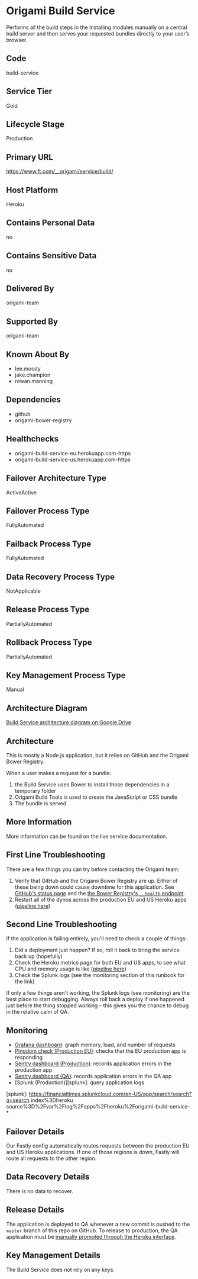 # Origami Build Service

Performs all the build steps in the Installing modules manually on a central build server and then serves your requested bundles directly to your user’s browser.

## Code

build-service

## Service Tier

Gold

## Lifecycle Stage

Production

## Primary URL

https://www.ft.com/__origami/service/build/

## Host Platform

Heroku

## Contains Personal Data

no

## Contains Sensitive Data

no

## Delivered By

origami-team

## Supported By

origami-team

## Known About By

* lee.moody
* jake.champion
* rowan.manning

## Dependencies

* github
* origami-bower-registry

## Healthchecks

* origami-build-service-eu.herokuapp.com-https
* origami-build-service-us.herokuapp.com-https

## Failover Architecture Type

ActiveActive

## Failover Process Type

FullyAutomated

## Failback Process Type

FullyAutomated

## Data Recovery Process Type

NotApplicable

## Release Process Type

PartiallyAutomated

## Rollback Process Type

PartiallyAutomated

## Key Management Process Type

Manual

## Architecture Diagram

<a href='https://docs.google.com/a/ft.com/drawings/d/1khB3K5pwVPRMW5DcLB0o3bMkh__-896mS4hcVQS72f4/edit'>Build Service architecture diagram on Google Drive</a>
                                                                                
                                                                                
                                                                                
                                                                                
                                                                                
                                                                                

## Architecture

This is mostly a Node.js application, but it relies on GitHub and the Origami Bower Registry.

When a user makes a request for a bundle:

1. the Build Service uses Bower to install those dependencies in a temporary folder
2. Origami Build Tools is used to create the JavaScript or CSS bundle
3. The bundle is served

## More Information

More information can be found on the live service documentation.

## First Line Troubleshooting

There are a few things you can try before contacting the Origami team:

1. Verify that GitHub and the Origami Bower Registry are up. Either of these being down could cause downtime for this application. See [GitHub's status page](https://www.githubstatus.com/) and the [the Bower Registry's `__health` endpoint](https://origami-bower-registry.ft.com/__health).
2. Restart all of the dynos across the production EU and US Heroku apps ([pipeline here](https://dashboard.heroku.com/pipelines/9cd9033e-fa9d-42af-bfe9-b9d0aa6f4a50))

## Second Line Troubleshooting

If the application is failing entirely, you'll need to check a couple of things:

1. Did a deployment just happen? If so, roll it back to bring the service back up (hopefully)
2. Check the Heroku metrics page for both EU and US apps, to see what CPU and memory usage is like ([pipeline here](https://dashboard.heroku.com/pipelines/9cd9033e-fa9d-42af-bfe9-b9d0aa6f4a50))
2. Check the Splunk logs (see the monitoring section of this runbook for the link)

If only a few things aren't working, the Splunk logs (see monitoring) are the best place to start debugging. Always roll back a deploy if one happened just before the thing stopped working – this gives you the chance to debug in the relative calm of QA.

## Monitoring

* [Grafana dashboard][grafana]: graph memory, load, and number of requests
* [Pingdom check (Production EU)][pingdom-eu]: checks that the EU production app is responding
* [Sentry dashboard (Production)][sentry-production]: records application errors in the production app
* [Sentry dashboard (QA)][sentry-qa]: records application errors in the QA app
* [Splunk (Production)][splunk]: query application logs


[grafana]: http://grafana.ft.com/dashboard/db/origami-build-service
[pingdom-eu]: https://my.pingdom.com/newchecks/checks#check=1791038
[sentry-production]: https://sentry.io/nextftcom/build-service-prod/
[sentry-qa]: https://sentry.io/nextftcom/build-service-dev/
[splunk]: https://financialtimes.splunkcloud.com/en-US/app/search/search?q=search index%3Dheroku source%3D%2Fvar%2Flog%2Fapps%2Fheroku%2Forigami-build-service-*

## Failover Details

Our Fastly config automatically routes requests between the production EU and US Heroku applications. If one of those regions is down, Fastly will route all requests to the other region.

## Data Recovery Details

There is no data to recover.

## Release Details

The application is deployed to QA whenever a new commit is pushed to the `master` branch of this repo on GitHub. To release to production, the QA application must be [manually promoted through the Heroku interface](https://dashboard.heroku.com/pipelines/9cd9033e-fa9d-42af-bfe9-b9d0aa6f4a50).

## Key Management Details

The Build Service does not rely on any keys.


